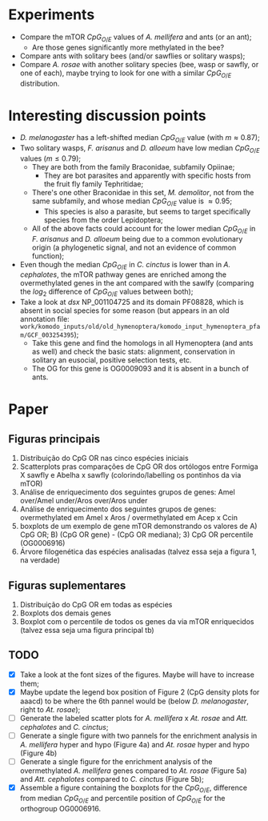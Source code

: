 # Experiments
- Compare the mTOR $CpG_{O/E}$ values of *A. mellifera* and ants (or an ant);
	- Are those genes significantly more methylated in the bee?
- Compare ants with solitary bees (and/or sawflies or solitary wasps);
- Compare *A. rosae* with another solitary species (bee, wasp or sawfly, or one of each), maybe trying to look for one with a similar $CpG_{O/E}$ distribution.

# Interesting discussion points
- *D. melanogaster* has a left-shifted median $CpG_{O/E}$ value (with $m \approx 0.87$);
- Two solitary wasps, *F. arisanus* and *D. alloeum* have low median $CpG_{O/E}$ values ($m \le 0.79$);
	- They are both from the family Braconidae, subfamily Opiinae;
		- They are bot parasites and apparently with specific hosts from the fruit fly family Tephritidae;
	- There's one other Braconidae in this set, *M. demolitor*, not from the same subfamily, and whose median $CpG_{O/E}$ value is $\approx 0.95$;
		- This species is also a parasite, but seems to target specifically species from the order Lepidoptera;
	- All of the above facts could account for the lower median $CpG_{O/E}$ in *F. arisanus* and *D. alloeum* being due to a common evolutionary origin (a phylogenetic signal, and not an evidence of common function);
- Even though the median $CpG_{O/E}$ in *C. cinctus* is lower than in *A. cephalotes*, the mTOR pathway genes are enriched among the overmethylated genes in the ant compared with the sawlfy (comparing the $log_2$ difference of $CpG_{O/E}$ values between both);
- Take a look at *dsx* NP_001104725 and its domain PF08828, which is absent in social species for some reason (but appears in an old annotation file: `work/komodo_inputs/old/old_hymenoptera/komodo_input_hymenoptera_pfam/GCF_003254395`);
	- Take this gene and find the homologs in all Hymenoptera (and ants as well) and check the basic stats: alignment, conservation in solitary an eusocial, positive selection tests, etc.
	- The OG for this gene is OG0009093 and it is absent in a bunch of ants.

# Paper
## Figuras principais
1. Distribuição do CpG OR nas cinco espécies iniciais
2. Scatterplots pras comparações de CpG OR dos ortólogos entre Formiga X sawfly e Abelha x sawfly (colorindo/labelling os pontinhos da via mTOR)
3. Análise de enriquecimento dos seguintes grupos de genes: Amel over/Amel under/Aros over/Aros under
4. Análise de enriquecimento dos seguintes grupos de genes: overmethylated em Amel x Aros / overmethylated em Acep x Ccin
5. boxplots de um exemplo de gene mTOR demonstrando os valores de A) CpG OR; B) (CpG OR gene) - (CpG OR mediana); 3) CpG OR percentile (OG0006916)
6. Árvore filogenética das espécies analisadas (talvez essa seja a figura 1, na verdade)
## Figuras suplementares
1. Distribuição do CpG OR em todas as espécies
2. Boxplots dos demais genes
3. Boxplot com o percentile de todos os genes da via mTOR enriquecidos (talvez essa seja uma figura principal tb)

## TODO
- [x] Take a look at the font sizes of the figures. Maybe will have to increase them;
- [x]  Maybe update the legend box position of Figure 2 (CpG density plots for aaacd) to be where the 6th pannel would be (below *D. melanogaster*, right to *At. rosae*);
- [ ] Generate the labeled scatter plots for *A. mellifera* x *At. rosae* and *Att. cephalotes* and *C. cinctus*;
- [ ] Generate a single figure with two pannels for the enrichment analysis in *A. mellifera* hyper and hypo (Figure 4a) and *At. rosae* hyper and hypo (Figure 4b) 
- [ ] Generate a single figure for the enrichment analysis of the overmethylated *A. mellifera* genes compared to *At. rosae* (Figure 5a) and *Att. cephalotes* compared to *C. cinctus* (Figure 5b);
- [x] Assemble a figure containing the boxplots for the $CpG_{O/E}$, difference from median $CpG_{O/E}$ and percentile position of $CpG_{O/E}$ for the orthogroup OG0006916.
